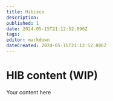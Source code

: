 ```yaml
---
title: Hibisco
description: 
published: 1
date: 2024-05-15T21:12:52.896Z
tags: 
editor: markdown
dateCreated: 2024-05-15T21:12:52.896Z
---
```


# HIB content (WIP)
Your content here